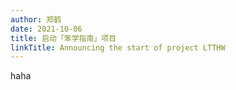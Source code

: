 ```yaml
---
author: 郑鹤
date: 2021-10-06
title: 启动「笨学指南」项目
linkTitle: Announcing the start of project LTTHW
---
```


haha

